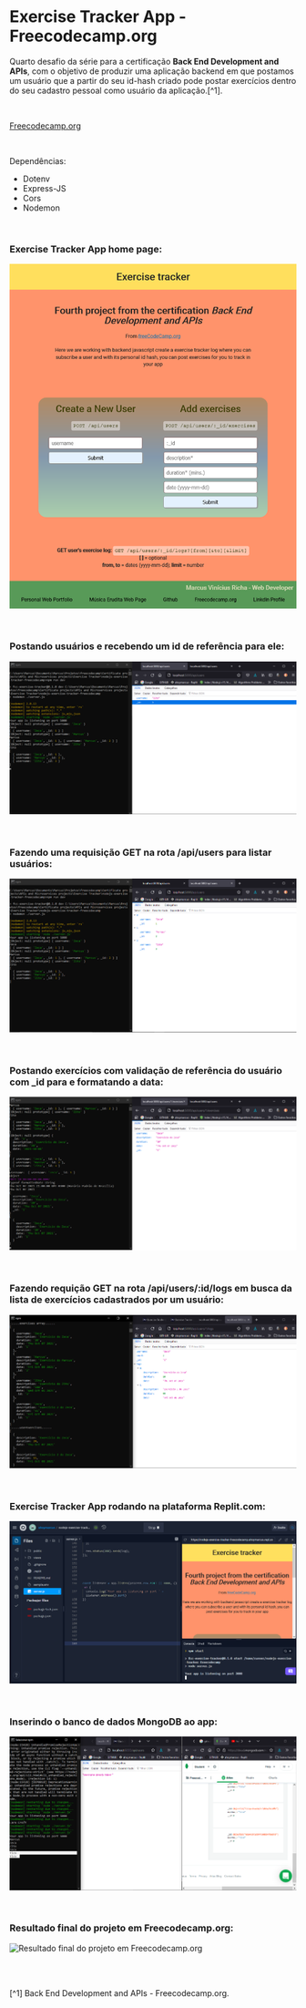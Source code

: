 # Exercise Tracker App - Freecodecamp.org


Quarto desafio da série para a certificação **Back End Development and APIs**, com o objetivo de produzir uma aplicação backend em que postamos um usuário que a partir do seu id-hash criado pode postar exercícios dentro do seu cadastro pessoal como usuário da aplicação.[^1].

<br />

[Freecodecamp.org](https://www.freecodecamp.org/learn/back-end-development-and-apis/)



<br />


Dependências:

- Dotenv
- Express-JS
- Cors
- Nodemon



<br />

### Exercise Tracker App home page:          
![Exercise Tracker App home page](/public/images/exercice-tracker-microservice-home-page-comp-page.png)



<br />

### Postando usuários e recebendo um id de referência para ele:          
![Postando usuários e recebendo um id de referência para ele](/public/images/exercice-tracker-microservice-posting-users.png)



<br />

### Fazendo uma requisição GET na rota /api/users para listar usuários:          
![Fazendo uma requisição GET na rota /api/users para listar usuários](/public/images/exercice-tracker-microservice-get-users.png)



<br />

### Postando exercícios com validação de referência do usuário com _id para e formatando a data:          
![Postando exercícios com validação de referência do usuário com _id para e formatando a data](/public/images/exercice-tracker-microservice-post-exercises.png)



<br />

### Fazendo requição GET na rota /api/users/:id/logs em busca da lista de exercícios cadastrados por um usuário:           
![Postando exercícios com validação de referência do usuário com _id para e formatando a data](/public/images/exercice-tracker-microservice-get-logs.png)




<br />


### Exercise Tracker App rodando na plataforma Replit.com:          
![Exercise Tracker App rodando na plataforma Replit.com](/public/images/exercice-tracker-microservice-rodando-no-Replit.png)





<br />

### Inserindo o banco de dados MongoDB ao app:            
![Inserindo o banco de dados MongoDB ao app](/public/images/inserindo-mongodb-mongoose-ao-projeto.png)




<br />

### Resultado final do projeto em Freecodecamp.org:               
![Resultado final do projeto em Freecodecamp.org](/public/images/)



<br />





<br />

[^1] Back End Development and APIs - Freecodecamp.org.







